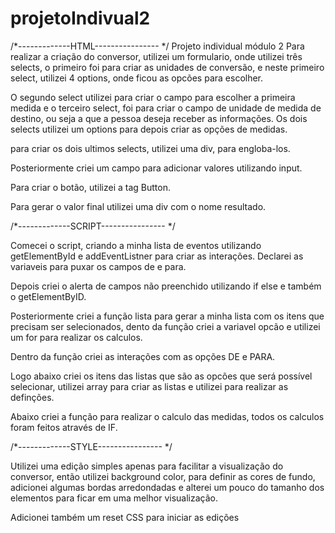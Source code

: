 # projetoIndivual2

/*-------------HTML---------------- */
Projeto individual módulo 2
Para realizar a criação do conversor, utilizei um formulario, onde utilizei três selects, o primeiro foi para criar as unidades de conversão, e neste primeiro select, utilizei 4 options, onde ficou as opcões para escolher.

O segundo select utilizei para criar o campo para escolher a primeira medida e o terceiro select, foi para criar o campo de unidade de medida de destino, ou seja a que a pessoa deseja receber as informações. Os dois selects utilizei um options para depois criar as opções de medidas.

para criar os dois ultimos selects, utilizei uma div, para engloba-los.

Posteriormente criei um campo para adicionar valores utilizando input.

Para criar o botão, utilizei a tag Button.

Para gerar o valor final utilizei uma div com o nome resultado.

/*-------------SCRIPT---------------- */

Comecei o script, criando a minha lista de eventos utilizando getElementById e addEventListner para criar as interações. Declarei as variaveis para puxar os campos de e para.

Depois criei o alerta de campos não preenchido utilizando if else e também o getElementByID.

Posteriormente criei a função lista para gerar a minha lista com os itens que precisam ser selecionados, dento da função criei a variavel opcão e utilizei um for para realizar os calculos.

Dentro da função criei as interações com as opções DE e PARA.

Logo abaixo criei os itens das listas que são as opcões que será possível selecionar, utilizei array para criar as listas e utilizei para realizar as definções.

Abaixo criei a função para realizar o calculo das medidas, todos os calculos foram feitos através de IF.

/*-------------STYLE---------------- */

Utilizei uma edição simples apenas para facilitar a visualização do conversor, então utilizei background color, para definir as cores de fundo, adicionei algumas bordas arredondadas e alterei um pouco do tamanho dos elementos para ficar em uma melhor visualização.

Adicionei também um reset CSS para iniciar as edições